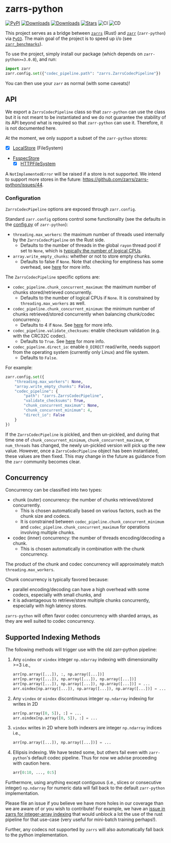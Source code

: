# zarrs-python

[![PyPI](https://img.shields.io/pypi/v/zarrs.svg)](https://pypi.org/project/zarrs)
[![Downloads](https://static.pepy.tech/badge/zarrs/month)](https://pepy.tech/project/zarrs)
[![Downloads](https://static.pepy.tech/badge/zarrs)](https://pepy.tech/project/zarrs)
[![Stars](https://img.shields.io/github/stars/zarrs/zarrs-python?style=flat&logo=github&color=yellow)](https://github.com/zarrs/zarrs-python/stargazers)
![CI](https://github.com/zarrs/zarrs-python/actions/workflows/ci.yml/badge.svg)
![CD](https://github.com/zarrs/zarrs-python/actions/workflows/cd.yml/badge.svg)

This project serves as a bridge between [`zarrs`](https://docs.rs/zarrs/latest/zarrs/) (Rust) and [`zarr`](https://zarr.readthedocs.io/en/latest/index.html) (`zarr-python`) via [`PyO3`](https://pyo3.rs/v0.22.3/).  The main goal of the project is to speed up i/o (see [`zarr_benchmarks`](https://github.com/LDeakin/zarr_benchmarks)).

To use the project, simply install our package (which depends on `zarr-python>=3.0.0`), and run:

```python
import zarr
zarr.config.set({"codec_pipeline.path": "zarrs.ZarrsCodecPipeline"})
```

You can then use your `zarr` as normal (with some caveats)!

## API

We export a `ZarrsCodecPipeline` class so that `zarr-python` can use the class but it is not meant to be instantiated and we do not guarantee the stability of its API beyond what is required so that `zarr-python` can use it.  Therefore, it is not documented here.

At the moment, we only support a subset of the `zarr-python` stores:

- [x] [LocalStore](https://zarr.readthedocs.io/en/latest/_autoapi/zarr/storage/index.html#zarr.storage.LocalStore) (FileSystem)
- [FsspecStore](https://zarr.readthedocs.io/en/latest/_autoapi/zarr/storage/index.html#zarr.storage.FsspecStore)
  - [x] [HTTPFileSystem](https://filesystem-spec.readthedocs.io/en/latest/api.html#fsspec.implementations.http.HTTPFileSystem)

A `NotImplementedError` will be raised if a store is not supported.
We intend to support more stores in the future: https://github.com/zarrs/zarrs-python/issues/44.

### Configuration

`ZarrsCodecPipeline` options are exposed through `zarr.config`.

Standard `zarr.config` options control some functionality (see the defaults in the [config.py](https://github.com/zarr-developers/zarr-python/blob/main/src/zarr/core/config.py) of `zarr-python`):
- `threading.max_workers`: the maximum number of threads used internally by the `ZarrsCodecPipeline` on the Rust side.
  - Defaults to the number of threads in the global `rayon` thread pool if set to `None`, which is [typically the number of logical CPUs](https://docs.rs/rayon/latest/rayon/struct.ThreadPoolBuilder.html#method.num_threads).
- `array.write_empty_chunks`: whether or not to store empty chunks.
  - Defaults to false if `None`. Note that checking for emptiness has some overhead, see [here](https://docs.rs/zarrs/latest/zarrs/config/struct.Config.html#store-empty-chunks) for more info.

The `ZarrsCodecPipeline` specific options are:
- `codec_pipeline.chunk_concurrent_maximum`: the maximum number of chunks stored/retrieved concurrently.
  - Defaults to the number of logical CPUs if `None`. It is constrained by `threading.max_workers` as well.
- `codec_pipeline.chunk_concurrent_minimum`: the minimum number of chunks retrieved/stored concurrently when balancing chunk/codec concurrency.
  - Defaults to 4 if `None`. See [here](https://docs.rs/zarrs/latest/zarrs/config/struct.Config.html#chunk-concurrent-minimum) for more info.
- `codec_pipeline.validate_checksums`: enable checksum validation (e.g. with the CRC32C codec).
  - Defaults to `True`. See [here](https://docs.rs/zarrs/latest/zarrs/config/struct.Config.html#validate-checksums) for more info.
- `codec_pipeline.direct_io`: enable `O_DIRECT` read/write, needs support from the operating system (currently only Linux) and file system.
  - Defaults to `False`.

For example:
```python
zarr.config.set({
    "threading.max_workers": None,
    "array.write_empty_chunks": False,
    "codec_pipeline": {
        "path": "zarrs.ZarrsCodecPipeline",
        "validate_checksums": True,
        "chunk_concurrent_maximum": None,
        "chunk_concurrent_minimum": 4,
        "direct_io": False
    }
})
```

If the `ZarrsCodecPipeline` is pickled, and then un-pickled, and during that time one of `chunk_concurrent_minimum`, `chunk_concurrent_maximum`, or `num_threads` has changed, the newly un-pickled version will pick up the new value.  However, once a `ZarrsCodecPipeline` object has been instantiated, these values are then fixed.  This may change in the future as guidance from the `zarr` community becomes clear.

## Concurrency

Concurrency can be classified into two types:
- chunk (outer) concurrency: the number of chunks retrieved/stored concurrently.
  - This is chosen automatically based on various factors, such as the chunk size and codecs.
  - It is constrained between `codec_pipeline.chunk_concurrent_minimum` and `codec_pipeline.chunk_concurrent_maximum` for operations involving multiple chunks.
- codec (inner) concurrency: the number of threads encoding/decoding a chunk.
  - This is chosen automatically in combination with the chunk concurrency.

The product of the chunk and codec concurrency will approximately match `threading.max_workers`.

Chunk concurrency is typically favored because:
- parallel encoding/decoding can have a high overhead with some codecs, especially with small chunks, and
- it is advantageous to retrieve/store multiple chunks concurrently, especially with high latency stores.

`zarrs-python` will often favor codec concurrency with sharded arrays, as they are well suited to codec concurrency.

## Supported Indexing Methods

The following methods will trigger use with the old zarr-python pipeline:

1. Any `oindex` or `vindex` integer `np.ndarray` indexing with dimensionality >=3 i.e.,

   ```python
   arr[np.array([...]), :, np.array([...])]
   arr[np.array([...]), np.array([...]), np.array([...])]
   arr[np.array([...]), np.array([...]), np.array([...])] = ...
   arr.oindex[np.array([...]), np.array([...]), np.array([...])] = ...
   ```

2. Any `vindex` or `oindex` discontinuous integer `np.ndarray` indexing for writes in 2D

   ```python
   arr[np.array([0, 5]), :] = ...
   arr.oindex[np.array([0, 5]), :] = ...
   ```

3. `vindex` writes in 2D where both indexers are integer `np.ndarray` indices i.e.,

   ```python
   arr[np.array([...]), np.array([...])] = ...
   ```

4. Ellipsis indexing.  We have tested some, but others fail even with `zarr-python`'s default codec pipeline.  Thus for now we advise proceeding with caution here.

   ```python
   arr[0:10, ..., 0:5]
   ```


Furthermore, using anything except contiguous (i.e., slices or consecutive integer) `np.ndarray` for numeric data will fall back to the default `zarr-python` implementation.

Please file an issue if you believe we have more holes in our coverage than we are aware of or you wish to contribute!  For example, we have an [issue in zarrs for integer-array indexing](https://github.com/LDeakin/zarrs/issues/52) that would unblock a lot the use of the rust pipeline for that use-case (very useful for mini-batch training perhaps!).

Further, any codecs not supported by `zarrs` will also automatically fall back to the python implementation.

